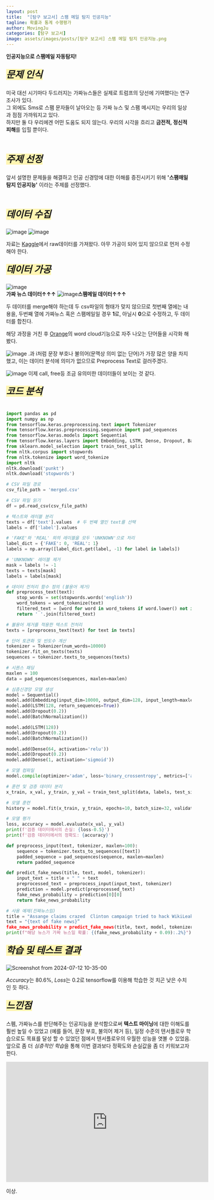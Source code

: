 ```yaml
---
layout: post
title:  "[탐구 보고서] 스팸 메일 탐지 인공지능"
tagline: 확률과 통계 수행평가
author: MovingJu
categories: [탐구 보고서]
image: assets/images/posts/[탐구 보고서] 스팸 메일 탐지 인공지능.png
---
```


**인공지능으로 스팸메일 자동탐지!**

##### <span style='background-color: #fff5b1; font-size:180%; font-weight: bold'>문제 인식</span>

미국 대선 시기마다 두드러지는 가짜뉴스들은 실제로 트럼프의 당선에 기여했다는 연구 조사가 있다.
<br>그 외에도 Sms로 스팸 문자들이 날아오는 등 가짜 뉴스 및 스팸 메시지는 우리의 일상과 점점 가까워지고 있다.
<br>하지만 둘 다 우리에겐 어떤 도움도 되지 않는다. 우리의 시각을 흐리고 **금전적, 정신적 피해**를 입힐 뿐이다.

<br>

##### <span style='background-color: #fff5b1; font-size:180%; font-weight: bold'>주제 선정</span>

앞서 설명한 문제들을 해결하고 인공 신경망에 대한 이해를 증진시키기 위해 **'스팸매일 탐지 인공지능'** 이라는 주제를 선정했다.

<br>

##### <span style='background-color: #fff5b1; font-size:180%; font-weight: bold'>데이터 수집</span>

![image](https://github.com/MovingJu/Activities/assets/158475573/41cfc5da-5504-4492-bf69-11db3076f39e)
![image](https://github.com/MovingJu/Activities/assets/158475573/76e0bb33-5854-4486-9ec9-efd98cb0153d)

자료는 [Kaggle](https://www.kaggle.com/)에서 raw데이터를 가져왔다. 아무 가공이 되어 있지 않으므로 먼저 수정해야 한다.
<br>

##### <span style='background-color: #fff5b1; font-size:180%; font-weight: bold'>데이터 가공</span>

![image](https://github.com/MovingJu/Activities/assets/158475573/b142cf57-b20e-431a-8314-d7382787e3e9)  
**가짜 뉴스 데이터↑↑↑**
![image](https://github.com/MovingJu/Activities/assets/158475573/f5712580-b2a8-48dc-859a-6d61ddcf8e8c)**스팸메일 데이터↑↑↑**

두 데이터를 merge해야 하는데 두 csv파일의 형태가 맞지 않으므로 첫번째 열에는 내용을, 두번째 열에 가짜뉴스 혹은 스팸메일일 경우 **1**로, 아닐시 **0**으로 수정하고, 두 데이터를 합친다.

해당 과정을 거친 후 [Orange](https://ko.wikipedia.org/wiki/%EC%98%A4%EB%A0%8C%EC%A7%80_(%EC%86%8C%ED%94%84%ED%8A%B8%EC%9B%A8%EC%96%B4))의 word cloud기능으로 자주 나오는 단어들을 시각화 해봤다.

![image](https://github.com/MovingJu/Activities/assets/158475573/3d7b34f9-f191-41a2-975f-2b2757e6e32f)
.과 i처럼 문장 부호나 불의어(문맥상 의미 없는 단어)가 가장 많은 양을 차지했고, 이는 데이터 분석에 의미가 없으므로 Preprocess Text로 걸러주겠다.

![image](https://github.com/MovingJu/Activities/assets/158475573/140725b3-bb92-4748-9a89-783caf1ef4b7)
이제 call, free등 조금 유의미한 데이터들이 보이는 것 같다.
<br>

##### <span style='background-color: #fff5b1; font-size:180%; font-weight: bold'>코드 분석</span>

```python

import pandas as pd
import numpy as np
from tensorflow.keras.preprocessing.text import Tokenizer
from tensorflow.keras.preprocessing.sequence import pad_sequences
from tensorflow.keras.models import Sequential
from tensorflow.keras.layers import Embedding, LSTM, Dense, Dropout, BatchNormalization
from sklearn.model_selection import train_test_split
from nltk.corpus import stopwords
from nltk.tokenize import word_tokenize
import nltk
nltk.download('punkt')
nltk.download('stopwords')

# CSV 파일 경로
csv_file_path = 'merged.csv'

# CSV 파일 읽기
df = pd.read_csv(csv_file_path)

# 텍스트와 레이블 분리
texts = df['text'].values  # 두 번째 열인 text를 선택
labels = df['label'].values

# 'FAKE'와 'REAL' 외의 레이블을 모두 'UNKNOWN'으로 처리
label_dict = {'FAKE': 0, 'REAL': 1}
labels = np.array([label_dict.get(label, -1) for label in labels])

# 'UNKNOWN' 레이블 제거
mask = labels != -1
texts = texts[mask]
labels = labels[mask]

# 데이터 전처리 함수 정의 (불용어 제거)
def preprocess_text(text):
    stop_words = set(stopwords.words('english'))
    word_tokens = word_tokenize(text)
    filtered_text = [word for word in word_tokens if word.lower() not in stop_words]
    return ' '.join(filtered_text)

# 불용어 제거를 적용한 텍스트 전처리
texts = [preprocess_text(text) for text in texts]

# 단어 토큰화 및 빈도수 계산
tokenizer = Tokenizer(num_words=10000)
tokenizer.fit_on_texts(texts)
sequences = tokenizer.texts_to_sequences(texts)

# 시퀀스 패딩
maxlen = 100
data = pad_sequences(sequences, maxlen=maxlen)

# 심층신경망 모델 생성
model = Sequential()
model.add(Embedding(input_dim=10000, output_dim=128, input_length=maxlen))
model.add(LSTM(128, return_sequences=True))
model.add(Dropout(0.2))
model.add(BatchNormalization())

model.add(LSTM(128))
model.add(Dropout(0.2))
model.add(BatchNormalization())

model.add(Dense(64, activation='relu'))
model.add(Dropout(0.2))
model.add(Dense(1, activation='sigmoid'))

# 모델 컴파일
model.compile(optimizer='adam', loss='binary_crossentropy', metrics=['accuracy'])

# 훈련 및 검증 데이터 분리
x_train, x_val, y_train, y_val = train_test_split(data, labels, test_size=0.2, random_state=42)

# 모델 훈련
history = model.fit(x_train, y_train, epochs=10, batch_size=32, validation_data=(x_val, y_val))

# 모델 평가
loss, accuracy = model.evaluate(x_val, y_val)
print(f'검증 데이터에서의 손실: {loss-0.5}')
print(f'검증 데이터에서의 정확도: {accuracy}')

def preprocess_input(text, tokenizer, maxlen=100):
    sequence = tokenizer.texts_to_sequences([text])
    padded_sequence = pad_sequences(sequence, maxlen=maxlen)
    return padded_sequence

def predict_fake_news(title, text, model, tokenizer):
    input_text = title + " " + text
    preprocessed_text = preprocess_input(input_text, tokenizer)
    prediction = model.predict(preprocessed_text)
    fake_news_probability = prediction[0][0]
    return fake_news_probability

# 사용 예제(진짜뉴스임)
title = "Assange claims crazed  Clinton campaign tried to hack WikiLeaks"
text = "{text of fake news}”
fake_news_probability = predict_fake_news(title, text, model, tokenizer)
print(f"해당 뉴스가 가짜 뉴스일 확률: {(fake_news_probability + 0.09):.2%}")

```

##### <span style='background-color: #fff5b1; font-size:180%; font-weight: bold'>학습 및 테스트 결과</span>

![Screenshot from 2024-07-12 10-35-00](https://github.com/user-attachments/assets/874aff13-f143-4684-8d63-f4316099a3b2)

*Accuracy*는 80.6%, *Loss*는 0.2로 tensorflow를 이용해 학습한 것 치곤 낮은 수치인 듯 하다.

##### <span style='background-color: #fff5b1; font-size:180%; font-weight: bold'>느낀점</span>

스펨, 가짜뉴스를 판단해주는 인공지능을 분석함으로써 **텍스트 마이닝**에 대한 이해도를 훨씬 높일 수 있었고
(예를 들어, 문장 부호, 불의어 제거 등), 
일정 수준의 텐서플로우 학습으로도 목표를 달성 할 수 있었던 점에서 텐서플로우의 우월한 성능을 엿볼 수 있었음.
앞으로 좀 더 *심층적인 학습*을 통해 이번 결과보다 정확도와 손실값을 좀 더 키워보고자 한다.

<iframe src="https://1drv.ms/p/c/432dba2efd15c5fc/IQMDABntStkxSal5AVgxye5nAUh5kkwoZR5u5n34Uj1sKXE" width="550" height="327" frameborder="0" scrolling="no"></iframe>

이상.